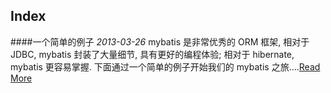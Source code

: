 Index
-----

####一个简单的例子
*2013-03-26*
mybatis 是非常优秀的 ORM 框架, 相对于 JDBC, mybatis 封装了大量细节, 具有更好的编程体验; 相对于 hibernate, mybatis 更容易掌握.  下面通过一个简单的例子开始我们的 mybatis 之旅....[Read More](golang/一个简单的例子.md)

